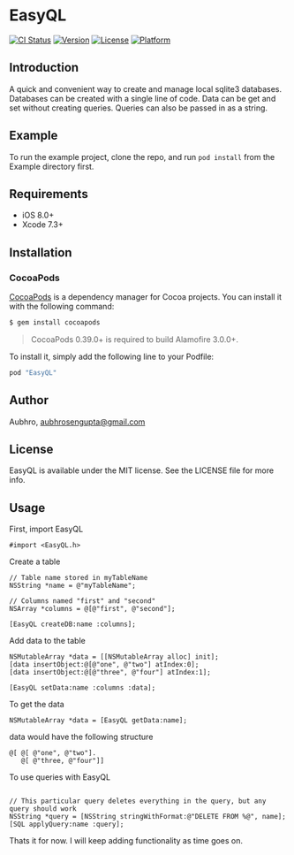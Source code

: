 # EasyQL

[![CI Status](http://img.shields.io/travis/Aubhro/EasyQL.svg?style=flat)](https://travis-ci.org/Aubhro/EasyQL)
[![Version](https://img.shields.io/cocoapods/v/EasyQL.svg?style=flat)](http://cocoapods.org/pods/EasyQL)
[![License](https://img.shields.io/cocoapods/l/EasyQL.svg?style=flat)](http://cocoapods.org/pods/EasyQL)
[![Platform](https://img.shields.io/cocoapods/p/EasyQL.svg?style=flat)](http://cocoapods.org/pods/EasyQL)

## Introduction

A quick and convenient way to create and manage local sqlite3 databases. Databases can be created with a single line of code. Data can be get and set without creating queries. Queries can also be passed in as a string.

## Example

To run the example project, clone the repo, and run `pod install` from the Example directory first.

## Requirements

- iOS 8.0+ 
- Xcode 7.3+

## Installation

### CocoaPods

[CocoaPods](http://cocoapods.org) is a dependency manager for Cocoa projects. You can install it with the following command:

```bash
$ gem install cocoapods
```

> CocoaPods 0.39.0+ is required to build Alamofire 3.0.0+.

To install it, simply add the following line to your Podfile:

```ruby
pod "EasyQL"
```

## Author

Aubhro, aubhrosengupta@gmail.com

## License

EasyQL is available under the MIT license. See the LICENSE file for more info.

## Usage

First, import EasyQL
```objc
#import <EasyQL.h>
```

Create a table
```objc
// Table name stored in myTableName
NSString *name = @"myTableName";

// Columns named "first" and "second"
NSArray *columns = @[@"first", @"second"];

[EasyQL createDB:name :columns];
```

Add data to the table
```objc
NSMutableArray *data = [[NSMutableArray alloc] init];
[data insertObject:@[@"one", @"two"] atIndex:0];
[data insertObject:@[@"three", @"four"] atIndex:1];

[EasyQL setData:name :columns :data];
```

To get the data 
```objc
NSMutableArray *data = [EasyQL getData:name];
```
data would have the following structure
```objc
@[ @[ @"one", @"two"].
   @[ @"three, @"four"]]
```

To use queries with EasyQL
```objc

// This particular query deletes everything in the query, but any query should work
NSString *query = [NSString stringWithFormat:@"DELETE FROM %@", name];
[SQL applyQuery:name :query];
```

Thats it for now. I will keep adding functionality as time goes on.
